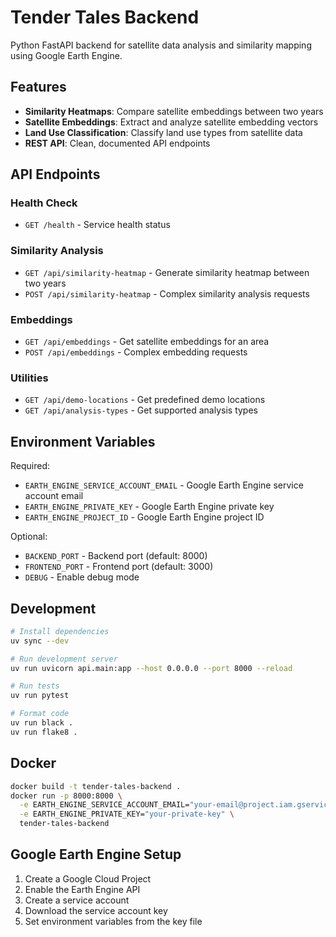 # Tender Tales Backend

Python FastAPI backend for satellite data analysis and similarity mapping using Google Earth Engine.

## Features

- **Similarity Heatmaps**: Compare satellite embeddings between two years
- **Satellite Embeddings**: Extract and analyze satellite embedding vectors
- **Land Use Classification**: Classify land use types from satellite data
- **REST API**: Clean, documented API endpoints

## API Endpoints

### Health Check
- `GET /health` - Service health status

### Similarity Analysis
- `GET /api/similarity-heatmap` - Generate similarity heatmap between two years
- `POST /api/similarity-heatmap` - Complex similarity analysis requests

### Embeddings
- `GET /api/embeddings` - Get satellite embeddings for an area
- `POST /api/embeddings` - Complex embedding requests

### Utilities
- `GET /api/demo-locations` - Get predefined demo locations
- `GET /api/analysis-types` - Get supported analysis types

## Environment Variables

Required:
- `EARTH_ENGINE_SERVICE_ACCOUNT_EMAIL` - Google Earth Engine service account email
- `EARTH_ENGINE_PRIVATE_KEY` - Google Earth Engine private key
- `EARTH_ENGINE_PROJECT_ID` - Google Earth Engine project ID

Optional:
- `BACKEND_PORT` - Backend port (default: 8000)
- `FRONTEND_PORT` - Frontend port (default: 3000)
- `DEBUG` - Enable debug mode

## Development

```bash
# Install dependencies
uv sync --dev

# Run development server
uv run uvicorn api.main:app --host 0.0.0.0 --port 8000 --reload

# Run tests
uv run pytest

# Format code
uv run black .
uv run flake8 .
```

## Docker

```bash
docker build -t tender-tales-backend .
docker run -p 8000:8000 \
  -e EARTH_ENGINE_SERVICE_ACCOUNT_EMAIL="your-email@project.iam.gserviceaccount.com" \
  -e EARTH_ENGINE_PRIVATE_KEY="your-private-key" \
  tender-tales-backend
```

## Google Earth Engine Setup

1. Create a Google Cloud Project
2. Enable the Earth Engine API
3. Create a service account
4. Download the service account key
5. Set environment variables from the key file
